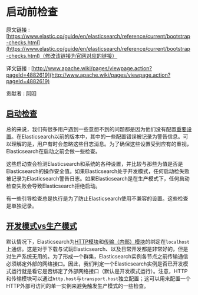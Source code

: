 # 启动前检查

原文链接 : [https://www.elastic.co/guide/en/elasticsearch/reference/current/bootstrap-checks.html](https://www.elastic.co/guide/en/elasticsearch/reference/current/bootstrap-checks.html)（修改该链接为官网对应的链接）

译文链接 : [http://www.apache.wiki/pages/viewpage.action?pageId=4882619](http://www.apache.wiki/pages/viewpage.action?pageId=4882619)

贡献者 : [阿叩](/display/~luanqing)

## [启动检查](https://github.com/aqlu/elasticsearch-reference-cn/blob/master/Setup_Elasticsearch/Bootstrap_Checks.md#启动检查)

总的来说，我们有很多用户遇到一些意想不到的问题都是因为他们没有配置[重要设置](https://github.com/aqlu/elasticsearch-reference-cn/blob/master/Setup_Elasticsearch/Important_Elasticsearch_configuration.md)。在Elasticsearch以前的版本中，其中的一些配置错误被记录为警告信息。可以理解的是，用户有时会忽略这些日志消息。为了确保这些设置受到应有的重视，Elasticsearch在启动之前会做一些检查。

这些启动查会检测Elasticsearch和系统的各种设置，并比较与那些为值是否是Elasticsearch的操作安全值。如果Elasticsearch处于开发模式，任何启动检失败被记录为Elasticsearch警告日志。如果Elasticsearch是在生产模式下，任何启动检查失败会导致Elasticsearch拒绝启动。

有一些引导检查总是执行是为了防止Elasticsearch使用不兼容的设置。这些检查是单独记录。

## [开发模式vs生产模式](https://github.com/aqlu/elasticsearch-reference-cn/blob/master/Setup_Elasticsearch/Bootstrap_Checks.md#开发模式vs生产模式)

默认情况下，Elasticsearch为[HTTP模块](https://github.com/aqlu/elasticsearch-reference-cn/blob/master/Modules/HTTP.md)和[传输（内部）模块](https://github.com/aqlu/elasticsearch-reference-cn/blob/master/Modules/Transport.md)的绑定在`localhost`上通信。这是对于下载与试玩Elasticsearch、以及日常开发都是非常好的，但是对生产系统无用的。为了形成一个群集，Elasticsearch实例各节点之前传输通信必须绑定外部的网络接口。因此，我们判定一个Elasticsearch实例是否已开发模式运行就是看它是否绑定了外部网络接口（默认是开发模式运行）。注意，HTTP和传输模块可以通过`http.host`与`transport.host`独立配置；这可以用来配置一个HTTP外部可访问的单一实例来避免触发生产模式的一些检查。